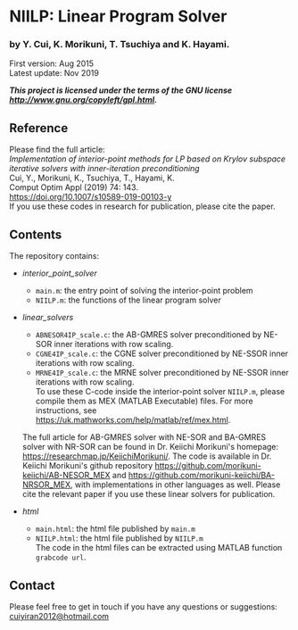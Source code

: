 # NIILP: Linear Program Solver 
### by Y. Cui, K. Morikuni, T. Tsuchiya and K. Hayami.
First version: Aug 2015 \
Latest update: Nov 2019 

**_This project is licensed under the terms of the GNU license <http://www.gnu.org/copyleft/gpl.html>._**

## Reference
Please find the full article: \
_Implementation of interior-point methods for LP based on 
Krylov subspace iterative solvers with inner-iteration preconditioning_ \
Cui, Y., Morikuni, K., Tsuchiya, T., Hayami, K. \
Comput Optim Appl (2019) 74: 143. \
<https://doi.org/10.1007/s10589-019-00103-y>\
If you use these codes in research for publication, please cite the paper.

## Contents
The repository contains:
* _interior_point_solver_
	* `main.m`: the entry point of solving the interior-point problem
	* `NIILP.m`: the functions of the linear program solver
* _linear_solvers_
	* `ABNESOR4IP_scale.c`: the AB-GMRES solver preconditioned by NE-SOR inner iterations with row scaling.
	* `CGNE4IP_scale.c`: the CGNE solver preconditioned by NE-SSOR inner iterations with row scaling.
	* `MRNE4IP_scale.c`: the MRNE solver preconditioned by NE-SSOR inner iterations with row scaling.\
	To use these C-code inside the interior-point solver `NIILP.m`, please compile them as MEX (MATLAB Executable) files. For more instructions, see <https://uk.mathworks.com/help/matlab/ref/mex.html>.

	The full article for AB-GMRES solver with NE-SOR and BA-GMRES solver with NR-SOR can be found in Dr. Keiichi Morikuni's homepage: <https://researchmap.jp/KeiichiMorikuni/>. The code is available in Dr. Keiichi Morikuni's github repository <https://github.com/morikuni-keiichi/AB-NESOR_MEX> and <https://github.com/morikuni-keiichi/BA-NRSOR_MEX>, with implementations in other languages as well.
	Please cite the relevant paper if you use these linear solvers for publication.
* _html_
	* `main.html`: the html file published by `main.m`
	* `NIILP.html`: the html file published by `NIILP.m`\
	The code in the html files can be extracted using MATLAB function `grabcode url`.

## Contact
Please feel free to get in touch if you have any questions or suggestions: cuiyiran2012@hotmail.com 
